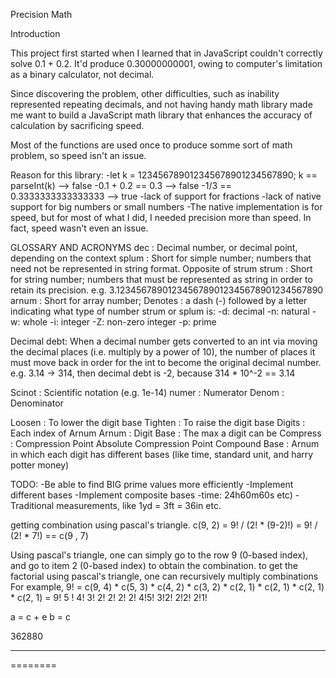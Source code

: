 Precision Math

Introduction

This project first started when I learned that in JavaScript couldn't correctly 
solve 0.1 + 0.2. It'd produce 0.30000000001, owing to computer's limitation as 
a binary calculator, not decimal. 

Since discovering the problem, other difficulties, such as inability represented
repeating decimals, and not having handy math library made me want to build a 
JavaScript math library that enhances the accuracy of calculation by sacrificing
speed.

Most of the functions are used once to produce somme sort of math problem, so 
speed isn't an issue. 

Reason for this library:
-let k = 123456789012345678901234567890;
 k == parseInt(k) --> false
-0.1 + 0.2 == 0.3 --> false
-1/3 == 0.3333333333333333 --> true
-lack of support for fractions
-lack of native support for big numbers or small numbers
-The native implementation is for speed, but for most of what I did, 
I needed precision more than speed. In fact, speed wasn't even an issue.


GLOSSARY AND ACRONYMS
dec 		: Decimal number, or decimal point, depending on the context
splum		: Short for simple number; numbers that need not be represented
				in string format. Opposite of strum
strum		: Short for string number; numbers that must be represented
				as string in order to retain its precision.
				e.g. 3.1234567890123456789012345678901234567890
arnum		: Short for array number;
Denotes		: a dash (-) followed by a letter indicating what type
				of number strum or splum is:
				-d: decimal				-n: natural
				-w: whole				-i: integer
				-Z:	non-zero integer	-p: prime
				
Decimal debt: When a decimal number gets converted to an int via 
				moving the decimal places (i.e. multiply by a power of 10), 
				the number of places it must move back in order for the int
				to become the original decimal number.
				e.g. 3.14 -> 314, then decimal debt is -2, because
				314 * 10^-2 == 3.14
				
Scinot		: Scientific notation (e.g. 1e-14)
numer		: Numerator
Denom		: Denominator

Loosen		: To lower the digit base
Tighten		: To raise the digit base
Digits		: Each index of Arnum
Arnum		: 
Digit Base	: The max a digit can be
Compress	: 
Compression Point
Absolute Compression Point
Compound Base : Arnum in which each digit has different bases (like time, standard unit, and harry potter money)



TODO: 
-Be able to find BIG prime values more efficiently 
-Implement different bases
-Implement composite bases
	-time: 24h60m60s etc)
	-Traditional measurements, like 1yd = 3ft = 36in etc.
	
getting combination using pascal's triangle.
c(9, 2) = 9! / (2! * (9-2)!)
        = 9! / (2! * 7!)
== c(9 , 7)

Using pascal's triangle, one can simply go to the row 9 (0-based index), and go to item 2 (0-based index)
to obtain the combination.
to get the factorial using pascal's triangle, one can recursively multiply combinations
For example,
9! = c(9, 4) * c(5, 3) * c(4, 2) * c(3, 2) * c(2, 1) * c(2, 1) * c(2, 1) * c(2, 1)
   =    9!        5 !       4!        3!        2!         2!       2!         2!
       4!5!      3!2!      2!2!      2!1!      
       
a = c + e
b = c

362880

----------
========
